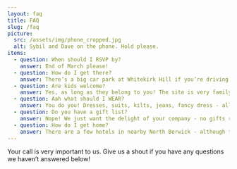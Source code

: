```yaml
---
layout: faq
title: FAQ
slug: /faq
picture:
  src: /assets/img/phone_cropped.jpg
  alt: Sybil and Dave on the phone. Hold please.
items:
  - question: When should I RSVP by?
    answer: End of March please!
  - question: How do I get there?
    answer: There’s a big car park at Whitekirk Hill if you’re driving - otherwise get a train or bus to North Berwick, then taxi or the 120 bus (please note this is quite sporadic!) up to Whitekirk Hill.
  - question: Are kids welcome?
    answer: Yes, as long as they belong to you! The site is very family friendly, just let us know if you’re bringing your children and how many so we can feed them.
  - question: Aah what should I WEAR?
    answer: You do you! Dresses, suits, kilts, jeans, fancy dress - all welcome! Please bear in mind we have a rock ceilidh band and there might be rounders (both optional!) so wear or bring vaguely comfy shoes if you want to partake in either of those!
  - question: Do you have a gift list?
    answer: Nope! We just want the delight of your company - no gifts required. We have a fairly small flat and Sybil has mild hoarding tendencies so please don’t give us more things! If you’re absolutely desperate to give a gift, a small donation to our honeymoon would be lovely, but in no way expected or required!
  - question: How do I get home?
    answer: There are a few hotels in nearby North Berwick - although these do tend to fill up early so do book in plenty of time! We’re Looking into arranging a bus from Whitekirk Hill to Edinburgh, via North Berwick - let us know if you’d be interested in a seat - TBC!
---
```

<p>
Your call is very important to us. Give us a shout if you have any questions we haven’t answered below!
<p>
